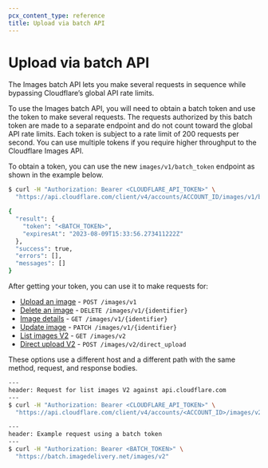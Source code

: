 ```yaml
---
pcx_content_type: reference
title: Upload via batch API
---
```


# Upload via batch API

The Images batch API lets you make several requests in sequence while bypassing Cloudflare’s global API rate limits. 

To use the Images batch API, you will need to obtain a batch token and use the token to make several requests. The requests authorized by this batch token are made to a separate endpoint and do not count toward the global API rate limits. Each token is subject to a rate limit of 200 requests per second. You can use multiple tokens if you require higher throughput to the Cloudflare Images API. 

To obtain a token, you can use the new `images/v1/batch_token` endpoint as shown in the example below.

```bash
$ curl -H "Authorization: Bearer <CLOUDFLARE_API_TOKEN>" \
  "https://api.cloudflare.com/client/v4/accounts/ACCOUNT_ID/images/v1/batch_token"

{
  "result": {
    "token": "<BATCH_TOKEN>",
    "expiresAt": "2023-08-09T15:33:56.273411222Z"
  },
  "success": true,
  "errors": [],
  "messages": []
}
```

After getting your token, you can use it to make requests for:

- [Upload an image](https://developers.cloudflare.com/api/operations/cloudflare-images-upload-an-image-via-url) - `POST /images/v1`
- [Delete an image](https://developers.cloudflare.com/api/operations/cloudflare-images-delete-image) - `DELETE /images/v1/{identifier}`
- [Image details](https://developers.cloudflare.com/api/operations/cloudflare-images-image-details) - `GET /images/v1/{identifier}`
- [Update image](https://developers.cloudflare.com/api/operations/cloudflare-images-update-image) - `PATCH /images/v1/{identifier}`
- [List images V2](https://developers.cloudflare.com/api/operations/cloudflare-images-list-images-v2) - `GET /images/v2`
- [Direct upload V2](https://developers.cloudflare.com/api/operations/cloudflare-images-create-authenticated-direct-upload-url-v-2) - `POST /images/v2/direct_upload`

These options use a different host and a different path with the same method, request, and response bodies. 

```bash
---
header: Request for list images V2 against api.cloudflare.com
---
$ curl -H "Authorization: Bearer <CLOUDFLARE_API_TOKEN>" \
  "https://api.cloudflare.com/client/v4/accounts/<ACCOUNT_ID>/images/v2"
```

```bash
---
header: Example request using a batch token
---
$ curl -H "Authorization: Bearer <BATCH_TOKEN>" \
  "https://batch.imagedelivery.net/images/v2"
```
